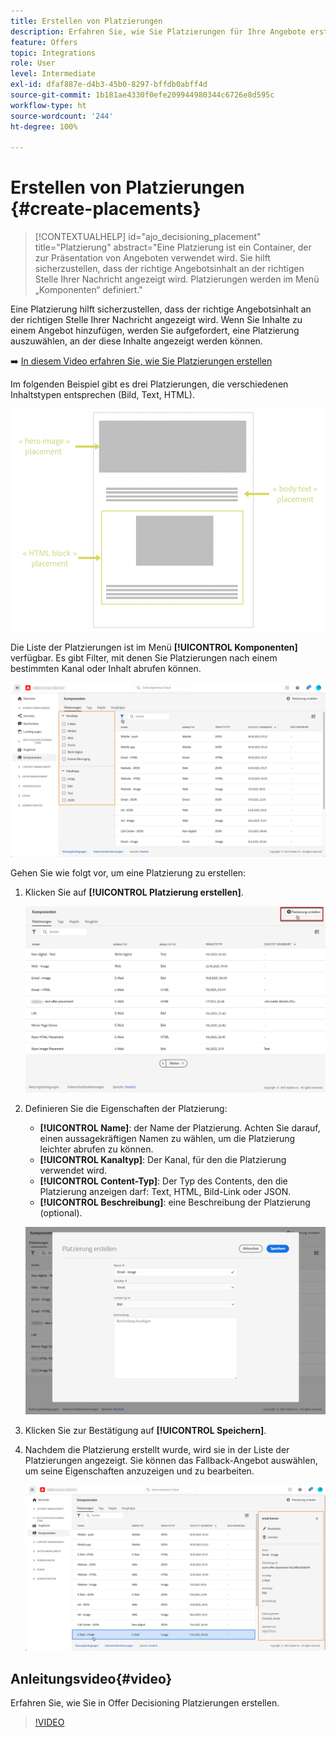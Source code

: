 ```yaml
---
title: Erstellen von Platzierungen
description: Erfahren Sie, wie Sie Platzierungen für Ihre Angebote erstellen
feature: Offers
topic: Integrations
role: User
level: Intermediate
exl-id: dfaf887e-d4b3-45b0-8297-bffdb0abff4d
source-git-commit: 1b181ae4330f0efe209944980344c6726e8d595c
workflow-type: ht
source-wordcount: '244'
ht-degree: 100%

---
```


# Erstellen von Platzierungen {#create-placements}

>[!CONTEXTUALHELP]
>id="ajo_decisioning_placement"
>title="Platzierung"
>abstract="Eine Platzierung ist ein Container, der zur Präsentation von Angeboten verwendet wird. Sie hilft sicherzustellen, dass der richtige Angebotsinhalt an der richtigen Stelle Ihrer Nachricht angezeigt wird. Platzierungen werden im Menü „Komponenten“ definiert."

Eine Platzierung hilft sicherzustellen, dass der richtige Angebotsinhalt an der richtigen Stelle Ihrer Nachricht angezeigt wird. Wenn Sie Inhalte zu einem Angebot hinzufügen, werden Sie aufgefordert, eine Platzierung auszuwählen, an der diese Inhalte angezeigt werden können.

➡️ [In diesem Video erfahren Sie, wie Sie Platzierungen erstellen](#video)

Im folgenden Beispiel gibt es drei Platzierungen, die verschiedenen Inhaltstypen entsprechen (Bild, Text, HTML).

![](../assets/offers_placement_schema.png)

Die Liste der Platzierungen ist im Menü **[!UICONTROL Komponenten]** verfügbar. Es gibt Filter, mit denen Sie Platzierungen nach einem bestimmten Kanal oder Inhalt abrufen können.

![](../assets/placements_filter.png)

Gehen Sie wie folgt vor, um eine Platzierung zu erstellen:

1. Klicken Sie auf **[!UICONTROL Platzierung erstellen]**.

   ![](../assets/offers_placement_creation.png)

1. Definieren Sie die Eigenschaften der Platzierung:

   * **[!UICONTROL Name]**: der Name der Platzierung. Achten Sie darauf, einen aussagekräftigen Namen zu wählen, um die Platzierung leichter abrufen zu können.
   * **[!UICONTROL Kanaltyp]**: Der Kanal, für den die Platzierung verwendet wird.
   * **[!UICONTROL Content-Typ]**: Der Typ des Contents, den die Platzierung anzeigen darf: Text, HTML, Bild-Link oder JSON.
   * **[!UICONTROL Beschreibung]**: eine Beschreibung der Platzierung (optional).

   ![](../assets/offers_placement_creation_properties.png)

1. Klicken Sie zur Bestätigung auf **[!UICONTROL Speichern]**.

1. Nachdem die Platzierung erstellt wurde, wird sie in der Liste der Platzierungen angezeigt. Sie können das Fallback-Angebot auswählen, um seine Eigenschaften anzuzeigen und zu bearbeiten.

   ![](../assets/placement_created.png)

## Anleitungsvideo{#video}

Erfahren Sie, wie Sie in Offer Decisioning Platzierungen erstellen.

>[!VIDEO](https://video.tv.adobe.com/v/329372?quality=12)

